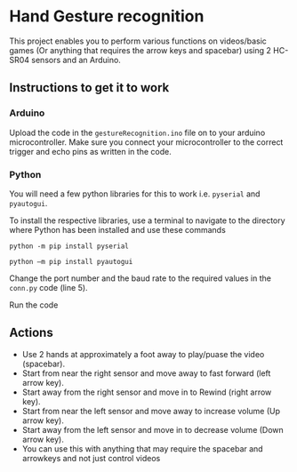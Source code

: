 # Hand Gesture recognition
This project enables you to perform various functions on videos/basic games (Or anything that requires the arrow keys and spacebar) using 2 HC-SR04 sensors and an Arduino.

## Instructions to get it to work

### Arduino
Upload the code in the `gestureRecognition.ino` file on to your arduino microcontroller.
Make sure you connect your microcontroller to the correct trigger and echo pins as written in the code.

### Python
You  will need a few python libraries for this to work i.e. `pyserial` and `pyautogui`.

To install the respective libraries, use a terminal to navigate to the directory where Python has been installed and use these commands
```
python -m pip install pyserial
```
```
python –m pip install pyautogui
```
Change the port number and the baud rate to the required values in the `conn.py` code (line 5).

Run the code

## Actions

- Use 2 hands at approximately a foot away to play/puase the video (spacebar). 
- Start from near the right sensor and move away to fast forward (left arrow key).
- Start away from the right sensor and move in to Rewind (right arrow key). 
- Start from near the left sensor and move away to increase volume (Up arrow key).
- Start away from the left sensor and move in to decrease volume (Down arrow key). 
- You can use this with anything that may require the spacebar and arrowkeys and not just control videos
